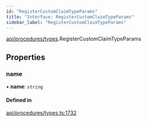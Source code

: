 ```yaml
---
id: "RegisterCustomClaimTypeParams"
title: "Interface: RegisterCustomClaimTypeParams"
sidebar_label: "RegisterCustomClaimTypeParams"
---
```


[api/procedures/types](../../../../../modules/API/Procedures/Types/Types.md).RegisterCustomClaimTypeParams

## Properties

### name

• **name**: `string`

#### Defined in

[api/procedures/types.ts:1732](https://github.com/PolymeshAssociation/polymesh-sdk/blob/8a9158669/src/api/procedures/types.ts#L1732)
